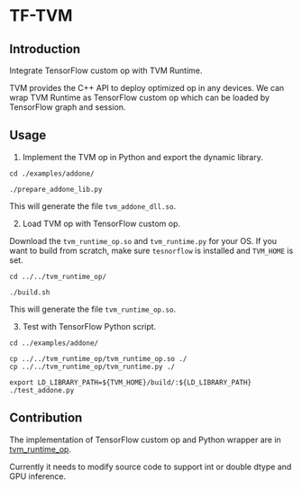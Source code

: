 # TF-TVM

## Introduction

Integrate TensorFlow custom op with TVM Runtime.

TVM provides the C++ API to deploy optimized op in any devices. We can wrap TVM Runtime as TensorFlow custom op which can be loaded by TensorFlow graph and session.

##  Usage

1. Implement the TVM op in Python and export the dynamic library.

```
cd ./examples/addone/

./prepare_addone_lib.py
```

This will generate the file `tvm_addone_dll.so`.

2. Load TVM op with TensorFlow custom op.

Download the `tvm_runtime_op.so` and `tvm_runtime.py` for your OS. If you want to build from scratch, make sure `tesnorflow` is installed and `TVM_HOME` is set.

```
cd ../../tvm_runtime_op/

./build.sh
```

This will generate the file `tvm_runtime_op.so`.

3. Test with TensorFlow Python script.

```
cd ../examples/addone/

cp ../../tvm_runtime_op/tvm_runtime_op.so ./
cp ../../tvm_runtime_op/tvm_runtime.py ./

export LD_LIBRARY_PATH=${TVM_HOME}/build/:${LD_LIBRARY_PATH}
./test_addone.py
```

## Contribution

The implementation of TensorFlow custom op and Python wrapper are in [tvm_runtime_op](./tvm_runtime_op/).

Currently it needs to modify source code to support int or double dtype and GPU inference.
